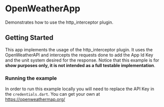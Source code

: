 # OpenWeatherApp

Demonstrates how to use the http_interceptor plugin.

## Getting Started

This app implements the usage of the http_interceptor plugin. It uses the OpenWeatherAPI and intercepts the requests done to add the App Id Key and the unit system desired for the response. Notice that this example is for **show purposes only, it is not intended as a full testable implementation**.

### Running the example

In order to run this example locally you will need to replace the API Key in the `credentials.dart`. You can get your own at https://openweathermap.org/
